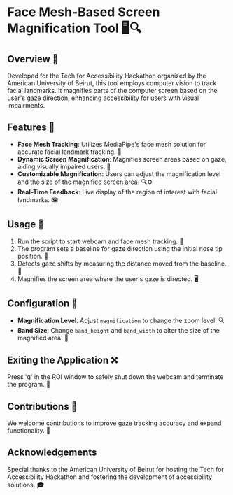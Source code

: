 # Face Mesh-Based Screen Magnification Tool 🖥️🔍

## Overview 👀
Developed for the Tech for Accessibility Hackathon organized by the American University of Beirut, this tool employs computer vision to track facial landmarks. It magnifies parts of the computer screen based on the user's gaze direction, enhancing accessibility for users with visual impairments.

## Features 🌟
- **Face Mesh Tracking**: Utilizes MediaPipe's face mesh solution for accurate facial landmark tracking. 🤖
- **Dynamic Screen Magnification**: Magnifies screen areas based on gaze, aiding visually impaired users. 🔎
- **Customizable Magnification**: Users can adjust the magnification level and the size of the magnified screen area. 🔍⚙️
- **Real-Time Feedback**: Live display of the region of interest with facial landmarks. 🖼️

## Usage 🚀
1. Run the script to start webcam and face mesh tracking. 🎥
2. The program sets a baseline for gaze direction using the initial nose tip position. 👃
3. Detects gaze shifts by measuring the distance moved from the baseline. 👀
4. Magnifies the screen area where the user's gaze is directed. 🖥️

## Configuration 🔧
- **Magnification Level**: Adjust `magnification` to change the zoom level. 🔍
- **Band Size**: Change `band_height` and `band_width` to alter the size of the magnified area. 📏

## Exiting the Application ❌
Press 'q' in the ROI window to safely shut down the webcam and terminate the program. 🛑

## Contributions 🤝
We welcome contributions to improve gaze tracking accuracy and expand functionality. 👐

## Acknowledgements
Special thanks to the American University of Beirut for hosting the Tech for Accessibility Hackathon and fostering the development of accessibility solutions. 🎓


